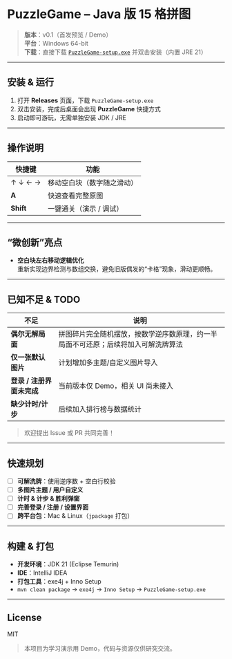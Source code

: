 # PuzzleGame – Java 版 15 格拼图

> **版本**：v0.1（首发预览 / Demo）  
> **平台**：Windows 64-bit  
> **下载**：直接下载 [`PuzzleGame-setup.exe`](https://github.com/your-name/puzzle-game/releases/latest) 并双击安装（内置 JRE 21）

---

## 安装 & 运行

1. 打开 **Releases** 页面，下载 `PuzzleGame-setup.exe`  
2. 双击安装，完成后桌面会出现 **PuzzleGame** 快捷方式  
3. 启动即可游玩，无需单独安装 JDK / JRE  

---

## 操作说明

| 快捷键 | 功能 |
|--------|------|
| ↑ ↓ ← → | 移动空白块（数字随之滑动） |
| **A**  | 快速查看完整原图 |
| **Shift** | 一键通关（演示 / 调试） |

---

## “微创新”亮点

- **空白块左右移动逻辑优化**  
  重新实现边界检测与数组交换，避免旧版偶发的“卡格”现象，滑动更顺畅。

---

## 已知不足 & TODO

| 不足 | 说明 |
|------|------|
| **偶尔无解局面** | 拼图碎片完全随机摆放，按数学逆序数原理，约一半局面不可还原；后续将加入可解洗牌算法 |
| **仅一张默认图片** | 计划增加多主题/自定义图片导入 |
| **登录 / 注册界面未完成** | 当前版本仅 Demo，相关 UI 尚未接入 |
| **缺少计时/计步** | 后续加入排行榜与数据统计 |

> 欢迎提出 Issue 或 PR 共同完善！

---

## 快速规划

- [ ] **可解洗牌**：使用逆序数 + 空白行校验  
- [ ] **多图片主题 / 用户自定义**  
- [ ] **计时 & 计步 & 胜利弹窗**  
- [ ] **完善登录 / 注册 / 设置界面**  
- [ ] **跨平台包**：Mac & Linux（`jpackage` 打包）

---

## 构建 & 打包

- **开发环境**：JDK 21 (Eclipse Temurin)  
- **IDE**：IntelliJ IDEA  
- **打包工具**：exe4j + Inno Setup  
- `mvn clean package` → `exe4j` → `Inno Setup` → `PuzzleGame-setup.exe`

---

## License

MIT

> 本项目为学习演示用 Demo，代码与资源仅供研究交流。
